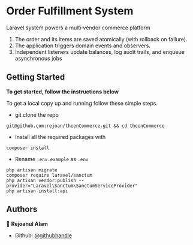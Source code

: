 # Order Fulfillment System

Laravel system powers a multi‑vendor commerce platform
1. The order and its items are saved atomically (with rollback on failure).
2. The application triggers domain events and observers.
3. Independent listeners update balances, log audit trails, and enqueue asynchronous jobs

## Getting Started

**To get started, follow the instructions below**

To get a local copy up and running follow these simple steps.

- git clone the repo

```
git@github.com:rejoan/theenCommerce.git && cd theenCommerce
```

- Install all the required packages with

```
composer install
```

- Rename `.env.example` as `.env` 

```
php artisan migrate
composer require laravel/sanctum
php artisan vendor:publish --provider="Laravel\Sanctum\SanctumServiceProvider"
php artisan install:api
```


## Authors

👤 **Rejoanul Alam**

- Github: [@githubhandle](https://github.com/rejoan)

